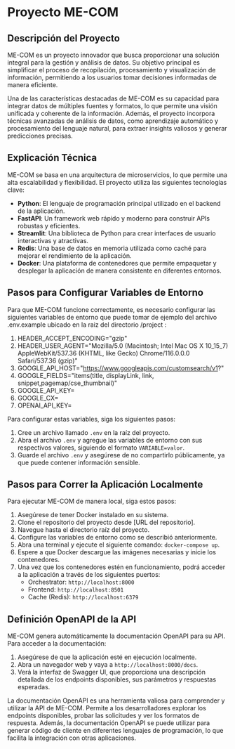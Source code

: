# Proyecto ME-COM

## Descripción del Proyecto

ME-COM es un proyecto innovador que busca proporcionar una solución integral para la gestión y análisis de datos. Su objetivo principal es simplificar el proceso de recopilación, procesamiento y visualización de información, permitiendo a los usuarios tomar decisiones informadas de manera eficiente.

Una de las características destacadas de ME-COM es su capacidad para integrar datos de múltiples fuentes y formatos, lo que permite una visión unificada y coherente de la información. Además, el proyecto incorpora técnicas avanzadas de análisis de datos, como aprendizaje automático y procesamiento del lenguaje natural, para extraer insights valiosos y generar predicciones precisas.

## Explicación Técnica

ME-COM se basa en una arquitectura de microservicios, lo que permite una alta escalabilidad y flexibilidad. El proyecto utiliza las siguientes tecnologías clave:

- **Python**: El lenguaje de programación principal utilizado en el backend de la aplicación.
- **FastAPI**: Un framework web rápido y moderno para construir APIs robustas y eficientes.
- **Streamlit**: Una biblioteca de Python para crear interfaces de usuario interactivas y atractivas.
- **Redis**: Una base de datos en memoria utilizada como caché para mejorar el rendimiento de la aplicación.
- **Docker**: Una plataforma de contenedores que permite empaquetar y desplegar la aplicación de manera consistente en diferentes entornos.

## Pasos para Configurar Variables de Entorno

Para que ME-COM funcione correctamente, es necesario configurar las siguientes variables de entorno que puede tomar de ejemplo del archivo .env.example ubicado en la raiz del directorio /project :

1. HEADER_ACCEPT_ENCODING="gzip"
2. HEADER_USER_AGENT="Mozilla/5.0 (Macintosh; Intel Mac OS X 10_15_7) AppleWebKit/537.36 (KHTML, like Gecko) Chrome/116.0.0.0 Safari/537.36 (gzip)"
3. GOOGLE_API_HOST="https://www.googleapis.com/customsearch/v1?"
4. GOOGLE_FIELDS="items(title, displayLink, link, snippet,pagemap/cse_thumbnail)"
5. GOOGLE_API_KEY=
6. GOOGLE_CX=
7. OPENAI_API_KEY=

Para configurar estas variables, siga los siguientes pasos:

1. Cree un archivo llamado `.env` en la raíz del proyecto.
2. Abra el archivo `.env` y agregue las variables de entorno con sus respectivos valores, siguiendo el formato `VARIABLE=valor`.
3. Guarde el archivo `.env` y asegúrese de no compartirlo públicamente, ya que puede contener información sensible.

## Pasos para Correr la Aplicación Localmente

Para ejecutar ME-COM de manera local, siga estos pasos:

1. Asegúrese de tener Docker instalado en su sistema.
2. Clone el repositorio del proyecto desde [URL del repositorio].
3. Navegue hasta el directorio raíz del proyecto.
4. Configure las variables de entorno como se describió anteriormente.
5. Abra una terminal y ejecute el siguiente comando: `docker-compose up`.
6. Espere a que Docker descargue las imágenes necesarias y inicie los contenedores.
7. Una vez que los contenedores estén en funcionamiento, podrá acceder a la aplicación a través de los siguientes puertos:
   - Orchestrator: `http://localhost:8000`
   - Frontend: `http://localhost:8501`
   - Cache (Redis): `http://localhost:6379`

## Definición OpenAPI de la API

ME-COM genera automáticamente la documentación OpenAPI para su API. Para acceder a la documentación:

1. Asegúrese de que la aplicación esté en ejecución localmente.
2. Abra un navegador web y vaya a `http://localhost:8000/docs`.
3. Verá la interfaz de Swagger UI, que proporciona una descripción detallada de los endpoints disponibles, sus parámetros y respuestas esperadas.

La documentación OpenAPI es una herramienta valiosa para comprender y utilizar la API de ME-COM. Permite a los desarrolladores explorar los endpoints disponibles, probar las solicitudes y ver los formatos de respuesta. Además, la documentación OpenAPI se puede utilizar para generar código de cliente en diferentes lenguajes de programación, lo que facilita la integración con otras aplicaciones.
